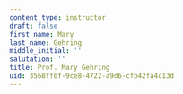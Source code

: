 ```yaml
---
content_type: instructor
draft: false
first_name: Mary
last_name: Gehring
middle_initial: ''
salutation: ''
title: Prof. Mary Gehring
uid: 3568ff0f-9ce8-4722-a9d6-cfb42fa4c13d
---
```

